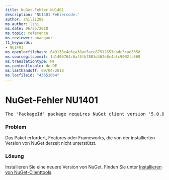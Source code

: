 ```yaml
---
title: NuGet-Fehler NU1401
description: 'NU1401 Fehlercode:'
author: zhili1208
ms.author: lzhi
ms.date: 06/25/2018
ms.topic: reference
ms.reviewer: anangaur
f1_keywords:
- NU1401
ms.openlocfilehash: 649133e4e6ea38ae5ece87912653eadc3cae535d
ms.sourcegitcommit: 1d1406764c6af5fb7801d462e0c4afc9092fa569
ms.translationtype: MT
ms.contentlocale: de-DE
ms.lasthandoff: 09/04/2018
ms.locfileid: "43551064"
---
```

# <a name="nuget-error-nu1401"></a>NuGet-Fehler NU1401

<pre>The 'PackageId' package requires NuGet client version '5.0.0' or above, but the current NuGet version is '4.3.0'.</pre>

### <a name="issue"></a>Problem
Das Paket erfordert, Features oder Frameworks, die von der installierten Version von NuGet derzeit nicht unterstützt.

### <a name="solution"></a>Lösung
Installieren Sie eine neuere Version von NuGet. Finden Sie unter [Installieren von NuGet-Clienttools](../../install-nuget-client-tools.md).